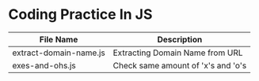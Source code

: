 # Coding Practice In JS

| File Name                | Description                                 |
| ------------------------ | ------------------------------------------- |
| extract-domain-name.js   | Extracting Domain Name from URL |
| exes-and-ohs.js | Check same amount of 'x's and 'o's |
